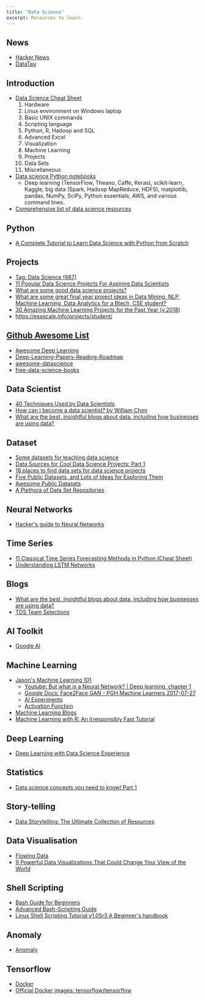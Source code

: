 ```yaml
---
title: "Data Science"
excerpt: Resources to learn.
---
```


## News
- [Hacker News](https://news.ycombinator.com/)
- [DataTau](http://www.datatau.com/)



## Introduction
- [Data Science Cheat Sheet](https://www.datasciencecentral.com/profiles/blogs/data-science-cheat-sheet)
    1. Hardware
    2. Linux environment on Windows laptop
    3. Basic UNIX commands
    4. Scripting language
    5. Python, R, Hadoop and SQL
    6. Advanced Excel
    7. Visualization
    8. Machine Learning
    9. Projects
    10. Data Sets
    11. Miscellaneous
- [Data science Python notebooks](https://github.com/donnemartin/data-science-ipython-notebooks)
    - Deep learning (TensorFlow, Theano, Caffe, Keras), scikit-learn, Kaggle, big data (Spark, Hadoop MapReduce, HDFS), matplotlib, pandas, NumPy, SciPy, Python essentials, AWS, and various command lines.
- [Comprehensive list of data science resources](https://www.datasciencecentral.com/group/resources/forum/topics/comprehensive-list-of-data-science-resources)



## Python
- [A Complete Tutorial to Learn Data Science with Python from Scratch](https://www.analyticsvidhya.com/blog/2016/01/complete-tutorial-learn-data-science-python-scratch-2/)



## Projects
- [Tag: Data Science (987)](https://www.kdnuggets.com/tag/data-science)
- [11 Popular Data Science Projects For Aspiring Data Scientists](https://www.analyticsvidhya.com/blog/2016/10/)
- [What are some good data science projects?](https://www.quora.com/What-are-some-good-data-science-projects)
- [What are some great final year project ideas in Data Mining, NLP, Machine Learning, Data Analytics for a Btech, CSE student?](https://www.quora.com/What-are-some-great-final-year-project-ideas-in-Data-Mining-NLP-Machine-Learning-Data-Analytics-for-a-Btech-CSE-student/answer/Sakina-Mirza-2)
- [30 Amazing Machine Learning Projects for the Past Year (v.2018)](https://medium.mybridge.co/30-amazing-machine-learning-projects-for-the-past-year-v-2018-b853b8621ac7)
- <https://exascale.info/projects/student/>




## [Github Awesome List](https://github.com/sindresorhus/awesome)
- [Awesome Deep Learning](https://github.com/ChristosChristofidis/awesome-deep-learning)
- [Deep-Learning-Papers-Reading-Roadmap](https://github.com/songrotek/Deep-Learning-Papers-Reading-Roadmap)
- [awesome-datascience](https://github.com/bulutyazilim/awesome-datascience)
- [free-data-science-books](https://github.com/chaconnewu/free-data-science-books)



## Data Scientist
- [40 Techniques Used by Data Scientists](https://www.datasciencecentral.com/profiles/blogs/40-techniques-used-by-data-scientists)
- [How can I become a data scientist? by William Chen](https://www.quora.com/How-can-I-become-a-data-scientist-1/answers/4451343)
- [What are the best, insightful blogs about data, including how businesses are using data?](https://www.quora.com/What-are-the-best-insightful-blogs-about-data-including-how-businesses-are-using-data)



## Dataset
- [Some datasets for teaching data science](https://simplystatistics.org/2018/01/22/the-dslabs-package-provides-datasets-for-teaching-data-science/)
- [Data Sources for Cool Data Science Projects: Part 1](https://blog.thedataincubator.com/2014/10/data-sources-for-cool-data-science-projects-part-1/)
- [18 places to find data sets for data science projects](https://www.dataquest.io/blog/free-datasets-for-projects/)
- [Five Public Datasets, and Lots of Ideas for Exploring Them](https://blog.modeanalytics.com/five-public-dataset/)
- [Awesome Public Datasets](https://github.com/awesomedata/awesome-public-datasets)
- [A Plethora of Data Set Repositories](https://www.datasciencecentral.com/profiles/blogs/a-plethora-of-data-set-repositories)



## Neural Networks
- [Hacker's guide to Neural Networks](https://karpathy.github.io/neuralnets/)



## Time Series
- [11 Classical Time Series Forecasting Methods in Python (Cheat Sheet)](https://machinelearningmastery.com/time-series-forecasting-methods-in-python-cheat-sheet/)
- [Understanding LSTM Networks](https://colah.github.io/posts/2015-08-Understanding-LSTMs/)


## Blogs
- [What are the best, insightful blogs about data, including how businesses are using data?](https://www.quora.com/What-are-the-best-insightful-blogs-about-data-including-how-businesses-are-using-data)
- [TDS Team Selections](https://towardsdatascience.com/@TDSteam)



## AI Toolkit
- [Google AI](https://ai.google/)



## Machine Learning
- [Jason's Machine Learning 101](https://docs.google.com/presentation/d/1kSuQyW5DTnkVaZEjGYCkfOxvzCqGEFzWBy4e9Uedd9k/edit#slide=id.g183f28bdc3_0_90)
    - [Youtube: But what *is* a Neural Network? | Deep learning, chapter 1](https://www.youtube.com/watch?v=aircAruvnKk)
    - [Google Docs: Face2Face GAN - PGH Machine Learners 2017-07-27](https://docs.google.com/presentation/d/1uYSM7hR8H6aNv6hGkzfS05ojQiuVOgnq5ASLpGy8IGk/edit#slide=id.g249ebeb2f6_0_513)
    - [AI Experiments](https://experiments.withgoogle.com/collection/ai)
    - [Activation Function](https://medium.com/the-theory-of-everything/understanding-activation-functions-in-neural-networks-9491262884e0)
- [Machine Learning Blogs](https://machinelearningblogs.com/)
- [Machine Learning with R: An Irresponsibly Fast Tutorial](https://will-stanton.com/machine-learning-with-r-an-irresponsibly-fast-tutorial/)



## Deep Learning
- [Deep Learning with Data Science Experience](https://medium.com/ibm-data-science-experience/deep-learning-with-data-science-experience-8478cc0f81ac)



## Statistics
- [Data science concepts you need to know! Part 1](https://towardsdatascience.com/introduction-to-statistics-e9d72d818745)



## Story-telling
- [Data Storytelling: The Ultimate Collection of Resources](http://www.juiceanalytics.com/writing/the-ultimate-collection-of-data-storytelling-resources/)



## Data Visualisation
- [Flowing Data](https://flowingdata.com/)
- [9 Powerful Data Visualizations That Could Change Your View of the World](https://datasciencedegree.wisconsin.edu/blog/9-powerful-data-visualizations/)



## Shell Scripting
- [Bash Guide for Beginners](http://www.tldp.org/LDP/Bash-Beginners-Guide/html/)
- [Advanced Bash-Scripting Guide](http://www.tldp.org/LDP/abs/html/)
- [Linux Shell Scripting Tutorial v1.05r3 A Beginner's handbook](http://www.freeos.com/guides/lsst/index.html)




## Anomaly
- [Anomaly](https://anomaly.io/blog/)



## Tensorflow
- [Docker](https://www.tensorflow.org/install/docker)
- [Official Docker images: tensorflow/tensorflow](https://hub.docker.com/r/tensorflow/tensorflow/)